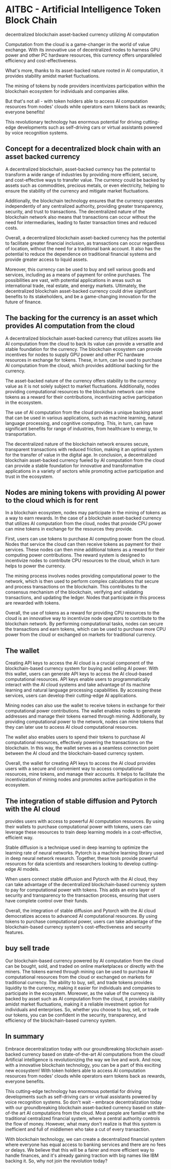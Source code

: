 # AITBC - Artificial Intelligence Token Block Chain
decentralized blockchain asset-backed currency utilizing AI computation

Computation from the cloud is a game-changer in the world of value exchange. 
With its innovative use of decentralized nodes to harness GPU power and other PC hardware resources, 
this currency offers unparalleled efficiency and cost-effectiveness.

What's more, thanks to its asset-backed nature rooted in AI computation, 
it provides stability amidst market fluctuations.

The mining of tokens by node providers incentivizes participation within the blockchain ecosystem 
for individuals and companies alike.

But that's not all - with token holders able to access AI computation resources from nodes' clouds 
while operators earn tokens back as rewards; everyone benefits! 

This revolutionary technology has enormous potential for driving cutting-edge developments such as 
self-driving cars or virtual assistants powered by voice recognition systems.

## Concept for a decentralized block chain with an asset backed currency 
A decentralized blockchain, asset-backed currency has the potential to transform a wide range of industries by providing more efficient, secure, and cost-effective ways to transfer value. The currency could be backed by assets such as commodities, precious metals, or even electricity, helping to ensure the stability of the currency and mitigate market fluctuations.

Additionally, the blockchain technology ensures that the currency operates independently of any centralized authority, providing greater transparency, security, and trust to transactions. The decentralized nature of the blockchain network also means that transactions can occur without the need for intermediaries, leading to faster transaction times and reduced costs.

Overall, a decentralized blockchain asset-backed currency has the potential to facilitate greater financial inclusion, as transactions can occur regardless of location, without the need for a traditional bank account. It also has the potential to reduce the dependence on traditional financial systems and provide greater access to liquid assets.

Moreover, this currency can be used to buy and sell various goods and services, including as a means of payment for online purchases. The possibilities are vast, with potential applications in areas such as international trade, real estate, and energy markets. Ultimately, the decentralized blockchain asset-backed currency could drive significant benefits to its stakeholders, and be a game-changing innovation for the future of finance.

## The backing for the currency is an asset which provides AI computation from the cloud
A decentralized blockchain asset-backed currency that utilizes assets like AI computation from the cloud to back its value can provide a versatile and stable foundation for the currency. The blockchain ecosystem can provide incentives for nodes to supply GPU power and other PC hardware resources in exchange for tokens. These, in turn, can be used to purchase AI computation from the cloud, which provides additional backing for the currency.

The asset-backed nature of the currency offers stability to the currency value as it is not solely subject to market fluctuations. Additionally, nodes providing computational resources to the blockchain network can mine tokens as a reward for their contributions, incentivizing active participation in the ecosystem.

The use of AI computation from the cloud provides a unique backing asset that can be used in various applications, such as machine learning, natural language processing, and cognitive computing. This, in turn, can have significant benefits for range of industries, from healthcare to energy, to transportation.

The decentralized nature of the blockchain network ensures secure, transparent transactions with reduced friction, making it an optimal system for the transfer of value in the digital age. In conclusion, a decentralized blockchain asset-backed currency fueled by AI computation from the cloud can provide a stable foundation for innovative and transformative applications in a variety of sectors while promoting active participation and trust in the ecosystem.

## Nodes are mining tokens with providing AI power to the cloud which is for rent
In a blockchain ecosystem, nodes may participate in the mining of tokens as a way to earn rewards. In the case of a blockchain asset-backed currency that utilizes AI computation from the cloud, nodes that provide CPU power can mine tokens in exchange for the resources they provide.

First, users can use tokens to purchase AI computing power from the cloud. Nodes that service the cloud can then receive tokens as payment for their services. These nodes can then mine additional tokens as a reward for their computing power contributions. The reward system is designed to incentivize nodes to contribute CPU resources to the cloud, which in turn helps to power the currency.

The mining process involves nodes providing computational power to the network, which is then used to perform complex calculations that secure and process transactions on the blockchain. This contributes to the consensus mechanism of the blockchain, verifying and validating transactions, and updating the ledger. Nodes that participate in this process are rewarded with tokens.

Overall, the use of tokens as a reward for providing CPU resources to the cloud is an innovative way to incentivize node operators to contribute to the blockchain network. By performing computational tasks, nodes can secure the transactions and earn tokens, which can be used to purchase more CPU power from the cloud or exchanged on markets for traditional currency.

## The wallet 
Creating API keys to access the AI cloud is a crucial component of the blockchain-based currency system for buying and selling AI power. With this wallet, users can generate API keys to access the AI cloud-based computational resources. API keys enable users to programmatically interact with the AI cloud systems and take advantage of its machine learning and natural language processing capabilities. By accessing these services, users can develop their cutting-edge AI applications.

Mining nodes can also use the wallet to receive tokens in exchange for their computational power contributions. The wallet enables nodes to generate addresses and manage their tokens earned through mining. Additionally, by providing computational power to the network, nodes can mine tokens that they can later use to access AI cloud computational resources.

The wallet also enables users to spend their tokens to purchase AI computational resources, effectively powering the transactions on the blockchain. In this way, the wallet serves as a seamless connection point between the AI cloud and the blockchain-based currency system. 

Overall, the wallet for creating API keys to access the AI cloud provides users with a secure and convenient way to access computational resources, mine tokens, and manage their accounts. It helps to facilitate the incentivization of mining nodes and promotes active participation in the ecosystem.

## The integration of stable diffusion and Pytorch with the AI cloud 
provides users with access to powerful AI computation resources. By using their wallets to purchase computational power with tokens, users can leverage these resources to train deep learning models in a cost-effective, efficient way.

Stable diffusion is a technique used in deep learning to optimize the learning rate of neural networks. Pytorch is a machine learning library used in deep neural network research. Together, these tools provide powerful resources for data scientists and researchers looking to develop cutting-edge AI models.

When users connect stable diffusion and Pytorch with the AI cloud, they can take advantage of the decentralized blockchain-based currency system to pay for computational power with tokens. This adds an extra layer of security and transparency to the transaction process, ensuring that users have complete control over their funds.

Overall, the integration of stable diffusion and Pytorch with the AI cloud democratizes access to advanced AI computational resources. By using tokens to purchase computational power, users can take advantage of the blockchain-based currency system's cost-effectiveness and security features.

## buy sell trade
Our blockchain-based currency powered by AI computation from the cloud can be bought, sold, and traded on online marketplaces or directly with the miners. The tokens earned through mining can be used to purchase AI computational resources from the cloud or exchanged on markets for traditional currency. The ability to buy, sell, and trade tokens provides liquidity to the currency, making it easier for individuals and companies to participate in the ecosystem. 
Moreover, as the value of the currency is backed by asset such as AI computation from the cloud, it provides stability amidst market fluctuations, making it a reliable investment option for individuals and enterprises. So, whether you choose to buy, sell, or trade our tokens, you can be confident in the security, transparency, and efficiency of the blockchain-based currency system.

## In summary
Embrace decentralization today with our groundbreaking blockchain asset-backed currency based on state-of-the-art AI computations from the cloud!
Artificial intelligence is revolutionizing the way we live and work.
And now, with a innovative blockchain technology, you can be a part of this exciting new ecosystem! 
With token holders able to access AI computation resources from nodes' clouds while operators earn tokens back as rewards, everyone benefits. 

This cutting-edge technology has enormous potential for driving developments such as self-driving cars or virtual assistants powered by voice recognition systems. So don't wait – embrace decentralization today with our groundbreaking blockchain asset-backed currency based on state-of-the art AI computations from the cloud.  Most people are familiar with the traditional centralized financial system, where a central authority controls the flow of money. However, what many don't realize is that this system is inefficient and full of middlemen who take a cut of every transaction. 

With blockchain technology, we can create a decentralized financial system where everyone has equal access to banking services and there are no fees or delays. We believe that this will be a fairer and more efficient way to handle finances, and it's already gaining traction with big names like IBM backing it. So, why not join the revolution today?
